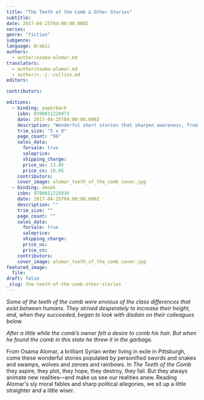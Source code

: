 ```yaml
---
title: "The Teeth of the Comb & Other Stories"
subtitle:
date: 2017-04-25T04:00:00.000Z
series:
genre: "fiction"
subgenre:
language: Arabic
authors:
  - author/osama-alomar.md
translators:
  - author/osama-alomar.md
  - author/c.-j.-collins.md
editors:

contributors:

editions:
  - binding: paperback
    isbn: 9780811226073
    date: 2017-04-25T04:00:00.000Z
    description: "Wonderful short stories that sharpen awareness, from a brilliantly gifted Syrian refugee "
    trim_size: "5 x 8"
    page_count: "96"
    sales_data:
      forsale: true
      saleprice:
      shipping_charge:
      price_us: 13.95
      price_cn: 18.95
    contributors:
    cover_image: alomar_teeth_of_the_comb_cover.jpg
  - binding: ebook
    isbn: 9780811225830
    date: 2017-04-25T04:00:00.000Z
    description: ""
    trim_size: ""
    page_count: ""
    sales_data:
      forsale: true
      saleprice:
      shipping_charge:
      price_us:
      price_cn:
    contributors:
    cover_image: alomar_teeth_of_the_comb_cover.jpg
featured_image:
  file:
draft: false
_slug: the-teeth-of-the-comb-other-stories
---
```


_Some of the teeth of the comb were envious of the class differences that exist between humans. They strived desperately to increase their height, and, when they succeeded, began to look with disdain on their colleagues below._

_After a little while the comb’s owner felt a desire to comb his hair. But when he found the comb in this state he threw it in the garbage._

From Osama Alomar, a brilliant Syrian writer living in exile in Pittsburgh, come these wonderful stories populated by personified swords and snakes and swamps, wolves and zeroes and rainbows. In _The Teeth of the Comb_ they aspire, they plot, they hope, they destroy, they fail. But they always animate new realities<span class="st">—and make us see our realities anew. Reading Alomar's sly moral fables and sharp political allegories, we sit up a little straighter and a little wiser.</span>


